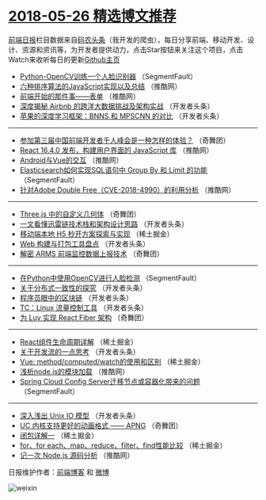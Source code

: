 # [2018-05-26 精选博文推荐](http://hao.caibaojian.com/date/2018/05/26)

[前端日报](http://caibaojian.com/c/news)栏目数据来自[码农头条](http://hao.caibaojian.com/)（我开发的爬虫），每日分享前端、移动开发、设计、资源和资讯等，为开发者提供动力，点击Star按钮来关注这个项目，点击Watch来收听每日的更新[Github主页](https://github.com/kujian/frontendDaily)
* [Python-OpenCV训练一个人脸识别器](http://hao.caibaojian.com/75584.html) （SegmentFault）
* [六种排序算法的JavaScript实现以及总结](http://hao.caibaojian.com/75657.html) （推酷网）
* [前端开始的那件事——表单](http://hao.caibaojian.com/75661.html) （推酷网）
* [深度揭秘 Airbnb 的跨洋大数据挑战及架构实战](http://hao.caibaojian.com/75621.html) （开发者头条）
* [苹果的深度学习框架：BNNS 和 MPSCNN 的对比](http://hao.caibaojian.com/75623.html) （开发者头条）

***
* [参加第三届中国前端开发者千人峰会是一种怎样的体验？](http://hao.caibaojian.com/75709.html) （奇舞团）
* [React 16.4.0 发布，构建用户界面的 JavaScript 库](http://hao.caibaojian.com/75665.html) （推酷网）
* [Android与Vue的交互](http://hao.caibaojian.com/75655.html) （推酷网）
* [Elasticsearch如何实现SQL语句中 Group By 和 Limit 的功能](http://hao.caibaojian.com/75583.html) （SegmentFault）
* [针对Adobe Double Free（CVE-2018-4990）的利用分析](http://hao.caibaojian.com/75660.html) （推酷网）

***
* [Three.js 中的自定义几何体](http://hao.caibaojian.com/75703.html) （奇舞团）
* [一文看懂迅雷链技术栈和架构设计思路](http://hao.caibaojian.com/75618.html) （开发者头条）
* [移动端本地 H5 秒开方案探索与实现](http://hao.caibaojian.com/75596.html) （稀土掘金）
* [Web 构建与打包工具盘点](http://hao.caibaojian.com/75608.html) （开发者头条）
* [解密 ARMS 前端监控数据上报技术](http://hao.caibaojian.com/75704.html) （奇舞团）

***
* [在Python中使用OpenCV进行人脸检测](http://hao.caibaojian.com/75585.html) （SegmentFault）
* [关于分布式一致性的探究](http://hao.caibaojian.com/75619.html) （开发者头条）
* [程序员眼中的区块链](http://hao.caibaojian.com/75605.html) （开发者头条）
* [TC：Linux 流量控制工具](http://hao.caibaojian.com/75609.html) （开发者头条）
* [为 Luy 实现 React Fiber 架构](http://hao.caibaojian.com/75705.html) （奇舞团）

***
* [React组件生命周期详解](http://hao.caibaojian.com/75590.html) （稀土掘金）
* [关于开发流的一点思考](http://hao.caibaojian.com/75620.html) （开发者头条）
* [Vue: method/computed/watch的使用和区别](http://hao.caibaojian.com/75597.html) （稀土掘金）
* [浅析node.js的模块加载](http://hao.caibaojian.com/75658.html) （推酷网）
* [Spring Cloud Config Server迁移节点或容器化带来的问题](http://hao.caibaojian.com/75580.html) （SegmentFault）

***
* [深入浅出 Unix IO 模型](http://hao.caibaojian.com/75610.html) （开发者头条）
* [UC 内核支持更好的动画格式 —— APNG](http://hao.caibaojian.com/75706.html) （奇舞团）
* [闭包详解一](http://hao.caibaojian.com/75586.html) （稀土掘金）
* [for、for each、map、reduce、filter、find性能比较](http://hao.caibaojian.com/75598.html) （稀土掘金）
* [记一次 Node.js 源码分析](http://hao.caibaojian.com/75659.html) （推酷网）

日报维护作者：[前端博客](http://caibaojian.com/) 和 [微博](http://caibaojian.com/go/weibo)

![weixin](https://user-images.githubusercontent.com/3055447/38468989-651132ac-3b80-11e8-8e6b-15122322a9d7.png)